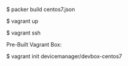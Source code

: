 $ packer build centos7.json

$ vagrant up

$ vagrant ssh

Pre-Built Vagrant Box:

$ vagrant init devicemanager/devbox-centos7

